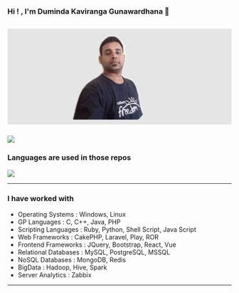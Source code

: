 ### Hi ! , I'm Duminda Kaviranga Gunawardhana 👋

## [![kaviranga's header](https://github.com/kaviranga/kaviranga/blob/main/images/header_image.png)](https://github.com/kaviranga/kaviranga/)

<img align="center" src="https://github-readme-stats.vercel.app/api?username=kaviranga&theme=vue&show_icons=true" />

### Languages are used in those repos

<img align="center" src="https://github-readme-stats.vercel.app/api/top-langs/?username=kaviranga&layout=compact&theme=vue&show_icons=true" />

------------------------------

### I have worked with
- Operating Systems : Windows, Linux 
- GP Languages : C, C++, Java, PHP
- Scripting Languages : Ruby, Python, Shell Script, Java Script
- Web Frameworks : CakePHP, Laravel, Play, ROR
- Frontend Frameworks : JQuery, Bootstrap, React, Vue
- Relational Databases : MySQL, PostgreSQL, MSSQL
- NoSQL Databases : MongoDB, Redis
- BigData : Hadoop, Hive, Spark
- Server Analytics : Zabbix

------------------------------

<!--
**kaviranga/kaviranga** is a ✨ _special_ ✨ repository because its `README.md` (this file) appears on your GitHub profile.

Here are some ideas to get you started:

- 🔭 I’m currently working on ...
- 🌱 I’m currently learning ...
- 👯 I’m looking to collaborate on ...
- 🤔 I’m looking for help with ...
- 💬 Ask me about ...
- 📫 How to reach me: ...
- 😄 Pronouns: ...
- ⚡ Fun fact: ...
-->
